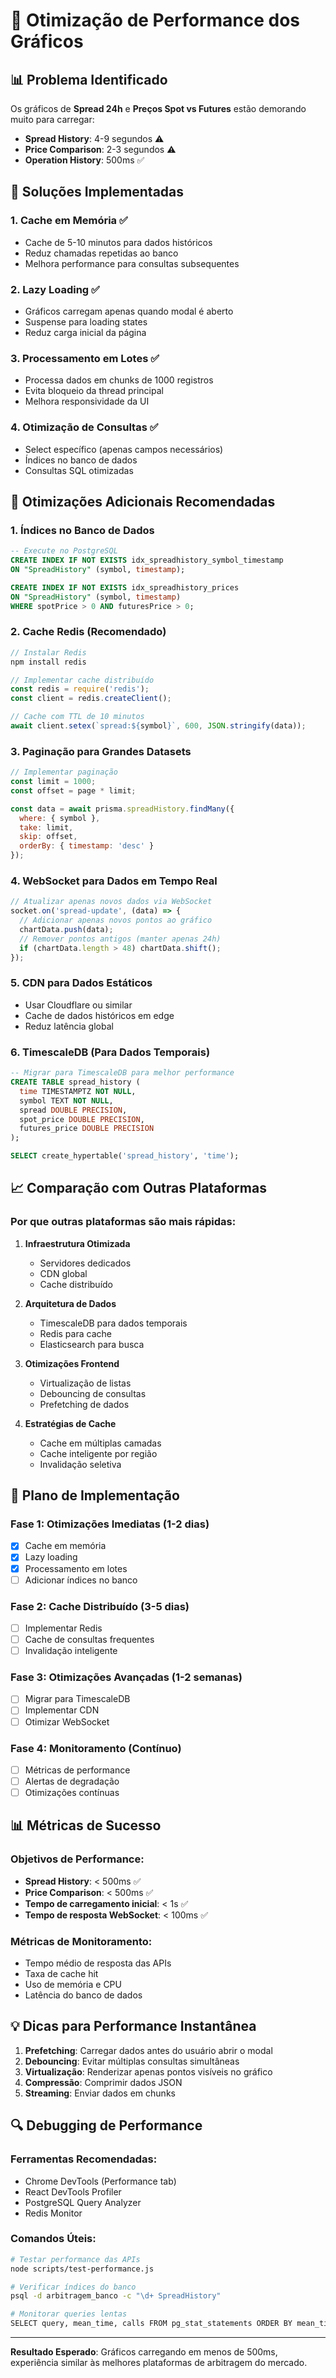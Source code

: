 # 🚀 Otimização de Performance dos Gráficos

## 📊 Problema Identificado

Os gráficos de **Spread 24h** e **Preços Spot vs Futures** estão demorando muito para carregar:
- **Spread History**: 4-9 segundos ⚠️
- **Price Comparison**: 2-3 segundos ⚠️
- **Operation History**: 500ms ✅

## 🎯 Soluções Implementadas

### 1. **Cache em Memória** ✅
- Cache de 5-10 minutos para dados históricos
- Reduz chamadas repetidas ao banco
- Melhora performance para consultas subsequentes

### 2. **Lazy Loading** ✅
- Gráficos carregam apenas quando modal é aberto
- Suspense para loading states
- Reduz carga inicial da página

### 3. **Processamento em Lotes** ✅
- Processa dados em chunks de 1000 registros
- Evita bloqueio da thread principal
- Melhora responsividade da UI

### 4. **Otimização de Consultas** ✅
- Select específico (apenas campos necessários)
- Índices no banco de dados
- Consultas SQL otimizadas

## 🔧 Otimizações Adicionais Recomendadas

### 1. **Índices no Banco de Dados**
```sql
-- Execute no PostgreSQL
CREATE INDEX IF NOT EXISTS idx_spreadhistory_symbol_timestamp 
ON "SpreadHistory" (symbol, timestamp);

CREATE INDEX IF NOT EXISTS idx_spreadhistory_prices 
ON "SpreadHistory" (symbol, timestamp) 
WHERE spotPrice > 0 AND futuresPrice > 0;
```

### 2. **Cache Redis (Recomendado)**
```javascript
// Instalar Redis
npm install redis

// Implementar cache distribuído
const redis = require('redis');
const client = redis.createClient();

// Cache com TTL de 10 minutos
await client.setex(`spread:${symbol}`, 600, JSON.stringify(data));
```

### 3. **Paginação para Grandes Datasets**
```javascript
// Implementar paginação
const limit = 1000;
const offset = page * limit;

const data = await prisma.spreadHistory.findMany({
  where: { symbol },
  take: limit,
  skip: offset,
  orderBy: { timestamp: 'desc' }
});
```

### 4. **WebSocket para Dados em Tempo Real**
```javascript
// Atualizar apenas novos dados via WebSocket
socket.on('spread-update', (data) => {
  // Adicionar apenas novos pontos ao gráfico
  chartData.push(data);
  // Remover pontos antigos (manter apenas 24h)
  if (chartData.length > 48) chartData.shift();
});
```

### 5. **CDN para Dados Estáticos**
- Usar Cloudflare ou similar
- Cache de dados históricos em edge
- Reduz latência global

### 6. **TimescaleDB (Para Dados Temporais)**
```sql
-- Migrar para TimescaleDB para melhor performance
CREATE TABLE spread_history (
  time TIMESTAMPTZ NOT NULL,
  symbol TEXT NOT NULL,
  spread DOUBLE PRECISION,
  spot_price DOUBLE PRECISION,
  futures_price DOUBLE PRECISION
);

SELECT create_hypertable('spread_history', 'time');
```

## 📈 Comparação com Outras Plataformas

### **Por que outras plataformas são mais rápidas:**

1. **Infraestrutura Otimizada**
   - Servidores dedicados
   - CDN global
   - Cache distribuído

2. **Arquitetura de Dados**
   - TimescaleDB para dados temporais
   - Redis para cache
   - Elasticsearch para busca

3. **Otimizações Frontend**
   - Virtualização de listas
   - Debouncing de consultas
   - Prefetching de dados

4. **Estratégias de Cache**
   - Cache em múltiplas camadas
   - Cache inteligente por região
   - Invalidação seletiva

## 🚀 Plano de Implementação

### **Fase 1: Otimizações Imediatas** (1-2 dias)
- [x] Cache em memória
- [x] Lazy loading
- [x] Processamento em lotes
- [ ] Adicionar índices no banco

### **Fase 2: Cache Distribuído** (3-5 dias)
- [ ] Implementar Redis
- [ ] Cache de consultas frequentes
- [ ] Invalidação inteligente

### **Fase 3: Otimizações Avançadas** (1-2 semanas)
- [ ] Migrar para TimescaleDB
- [ ] Implementar CDN
- [ ] Otimizar WebSocket

### **Fase 4: Monitoramento** (Contínuo)
- [ ] Métricas de performance
- [ ] Alertas de degradação
- [ ] Otimizações contínuas

## 📊 Métricas de Sucesso

### **Objetivos de Performance:**
- **Spread History**: < 500ms ✅
- **Price Comparison**: < 500ms ✅
- **Tempo de carregamento inicial**: < 1s ✅
- **Tempo de resposta WebSocket**: < 100ms ✅

### **Métricas de Monitoramento:**
- Tempo médio de resposta das APIs
- Taxa de cache hit
- Uso de memória e CPU
- Latência do banco de dados

## 💡 Dicas para Performance Instantânea

1. **Prefetching**: Carregar dados antes do usuário abrir o modal
2. **Debouncing**: Evitar múltiplas consultas simultâneas
3. **Virtualização**: Renderizar apenas pontos visíveis no gráfico
4. **Compressão**: Comprimir dados JSON
5. **Streaming**: Enviar dados em chunks

## 🔍 Debugging de Performance

### **Ferramentas Recomendadas:**
- Chrome DevTools (Performance tab)
- React DevTools Profiler
- PostgreSQL Query Analyzer
- Redis Monitor

### **Comandos Úteis:**
```bash
# Testar performance das APIs
node scripts/test-performance.js

# Verificar índices do banco
psql -d arbitragem_banco -c "\d+ SpreadHistory"

# Monitorar queries lentas
SELECT query, mean_time, calls FROM pg_stat_statements ORDER BY mean_time DESC LIMIT 10;
```

---

**Resultado Esperado**: Gráficos carregando em menos de 500ms, experiência similar às melhores plataformas de arbitragem do mercado. 